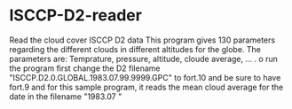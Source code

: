 # ISCCP-D2-reader
Read the cloud cover ISCCP D2 data
This program gives 130 parameters regarding the different clouds in different altitudes for the globe.
The parameters are: Temprature, pressure, altitude, cloude average, ... .
o run the program first change the D2 filename "ISCCP.D2.0.GLOBAL.1983.07.99.9999.GPC" to fort.10 and be sure to have fort.9 
and for this sample program, it reads the mean cloud average for the date in the filename "1983.07 "
